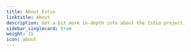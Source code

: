 ```yaml
---
title: About Istio
linktitle: About
description: Get a bit more in-depth info about the Istio project.
sidebar_singlecard: true
weight: 15
icon: about
---
```

